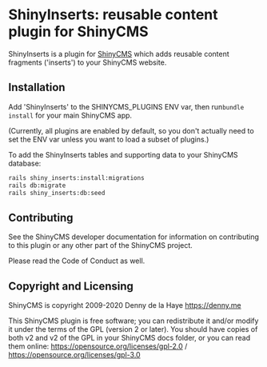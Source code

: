 # ShinyInserts: reusable content plugin for ShinyCMS

ShinyInserts is a plugin for [ShinyCMS](https://shinycms.org) which adds
reusable content fragments ('inserts') to your ShinyCMS website.


## Installation

Add 'ShinyInserts' to the SHINYCMS_PLUGINS ENV var, then
run`bundle install` for your main ShinyCMS app.

(Currently, all plugins are enabled by default, so you don't actually
need to set the ENV var unless you want to load a subset of plugins.)

To add the ShinyInserts tables and supporting data to your
ShinyCMS database:
```bash
rails shiny_inserts:install:migrations
rails db:migrate
rails shiny_inserts:db:seed
```


## Contributing

See the ShinyCMS developer documentation for information on contributing to this
plugin or any other part of the ShinyCMS project.

Please read the Code of Conduct as well.


## Copyright and Licensing

ShinyCMS is copyright 2009-2020 Denny de la Haye https://denny.me

This ShinyCMS plugin is free software; you can redistribute it and/or modify it
under the terms of the GPL (version 2 or later). You should have copies of both
v2 and v2 of the GPL in your ShinyCMS docs folder, or you can read them online:
https://opensource.org/licenses/gpl-2.0 / https://opensource.org/licenses/gpl-3.0
